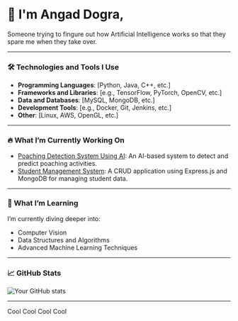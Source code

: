 # 👋 I'm Angad Dogra,

Someone trying to fingure out how Artificial Intelligence works so that they spare me when they take over.

---

### 🛠 Technologies and Tools I Use

- **Programming Languages**: [Python, Java, C++, etc.]
- **Frameworks and Libraries**: [e.g., TensorFlow, PyTorch, OpenCV, etc.]
- **Data and Databases**: [MySQL, MongoDB, etc.]
- **Development Tools**: [e.g., Docker, Git, Jenkins, etc.]
- **Other**: [Linux, AWS, OpenGL, etc.]

---

### 🔥 What I’m Currently Working On

- [Poaching Detection System Using AI](#): An AI-based system to detect and predict poaching activities.
- [Student Management System](#): A CRUD application using Express.js and MongoDB for managing student data.
  

---

### 🌱 What I’m Learning

I’m currently diving deeper into:

- Computer Vision
- Data Structures and Algorithms
- Advanced Machine Learning Techniques

---

### 📈 GitHub Stats

![Your GitHub stats](https://github-readme-stats.vercel.app/api?username=AngadDogra&show_icons=true&theme=radical)

---

Cool Cool Cool Cool
